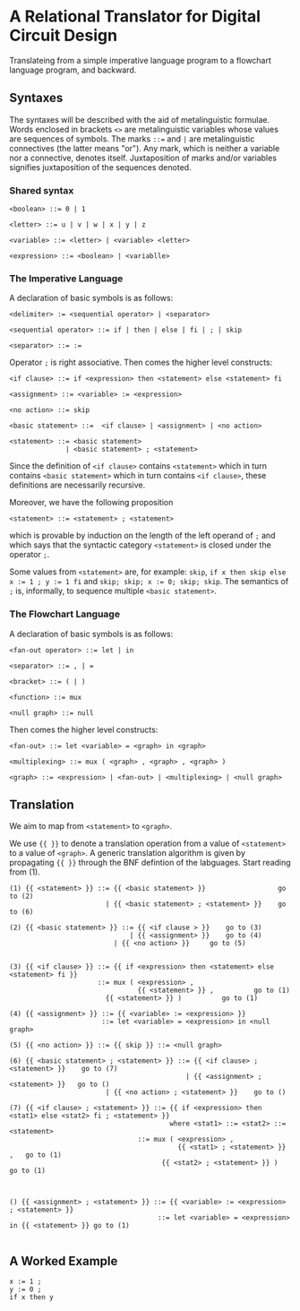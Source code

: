 # A Relational Translator for Digital Circuit Design

Translateing from a simple imperative language program to a
flowchart language program, and backward.


## Syntaxes 

The syntaxes will be described with the aid of metalinguistic formulae.
Words enclosed in brackets `<>` are metalinguistic variables whose
values are sequences of symbols. The marks `::=` and `|` are metalinguistic
connectives (the latter means "or"). Any mark, which is neither a variable
nor a connective, denotes itself. Juxtaposition of
marks and/or variables signifies juxtaposition of the sequences denoted.


### Shared syntax

```
<boolean> ::= 0 | 1

<letter> ::= u | v | w | x | y | z

<variable> ::= <letter> | <variable> <letter>

<expression> ::= <boolean> | <variablle>
```


### The Imperative Language

A declaration of basic symbols is as follows:

```
<delimiter> := <sequential operator> | <separator> 

<sequential operator> ::= if | then | else | fi | ; | skip

<separator> ::= :=
```

Operator `;` is right associative. Then comes the higher level constructs:

```
<if clause> ::= if <expression> then <statement> else <statement> fi

<assignment> ::= <variable> := <expression>

<no action> ::= skip

<basic statement> ::=  <if clause> | <assignment> | <no action>
	      
<statement> ::= <basic statement> 
              | <basic statement> ; <statement>
```

Since the definition of
`<if clause>` contains `<statement>` which in turn contains `<basic statement>` which
in turn contains `<if clause>`, these definitions are
necessarily recursive.

Moreover,  we have the following proposition

```
<statement> ::= <statement> ; <statement>
```

which is provable by induction on the length of the left operand of `;` and which says that the
syntactic category `<statement>` is closed under the operator `;`.

Some values from `<statement>` are, for example: `skip`,  `if x then skip else x := 1 ; y := 1 fi` and 
`skip; skip; x := 0; skip; skip`. The semantics of `;` is, informally,  to sequence
multiple `<basic statement>`.  

### The Flowchart Language

A declaration of basic symbols is as follows:
```
<fan-out operator> ::= let | in

<separator> ::= , | = 

<bracket> ::= ( | )

<function> ::= mux

<null graph> ::= null
```

Then comes the higher level constructs:

```
<fan-out> ::= let <variable> = <graph> in <graph>

<multiplexing> ::= mux ( <graph> , <graph> , <graph> )

<graph> ::= <expression> | <fan-out> | <multiplexing> | <null graph>
```


## Translation

We aim to map from `<statement>` to `<graph>`.

We use `{{ }}` to denote a translation operation from a value of
`<statement>` to a value of `<graph>`. A generic translation algorithm is given by propagating
`{{ }}` through the BNF defintion of the labguages. Start reading from (1).


```
(1) {{ <statement> }} ::= {{ <basic statement> }}                  go to (2) 
                        | {{ <basic statement> ; <statement> }}    go to (6)

(2) {{ <basic statement> }} ::= {{ <if clause > }}    go to (3) 
                              | {{ <assignment> }}    go to (4)
	                      | {{ <no action> }}     go to (5)
			

(3) {{ <if clause> }} ::= {{ if <expression> then <statement> else <statement> fi }}
                      ::= mux ( <expression> ,
              	                {{ <statement> }} ,          go to (1)
		                {{ <statement> }} )          go to (1)

(4) {{ <assignment> }} ::= {{ <variable> := <expression> }}
                       ::= let <variable> = <expression> in <null graph>

(5) {{ <no action> }} ::= {{ skip }} ::= <null graph>

(6) {{ <basic statement> ; <statement> }} ::= {{ <if clause> ; <statement> }}    go to (7)
                                            | {{ <assignment> ; <statement> }}   go to ()
					    | {{ <no action> ; <statement> }}    go to ()

(7) {{ <if clause> ; <statement> }} ::= {{ if <expression> then <stat1> else <stat2> fi ; <statement> }}
                                        where <stat1> ::= <stat2> ::= <statement>
	                            ::= mux ( <expression> ,
	                                      {{ <stat1> ; <statement> }} ,   go to (1)
		                              {{ <stat2> ; <statement> }} )   go to (1)
					      
                                    

() {{ <assignment> ; <statement> }} ::= {{ <variable> := <expression> ; <statement> }}
                                     ::= let <variable> = <expression> in {{ <statement> }} go to (1)
                                     
```

## A Worked Example

```
x := 1 ;
y := 0 ;
if x then y
```


